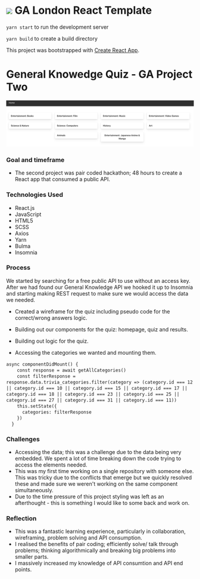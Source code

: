 # ![](https://ga-dash.s3.amazonaws.com/production/assets/logo-9f88ae6c9c3871690e33280fcf557f33.png) GA London React Template

`yarn start` to run the development server

`yarn build` to create a build directory


This project was bootstrapped with [Create React App](https://github.com/facebook/create-react-app).

# General Knowedge Quiz - GA Project Two 

![Wireframe Screenshot](src/assets/quiz2.png)
 
### Goal and timeframe 

- The second project was pair coded hackathon; 48 hours to create a React app that consumed a public API.

### Technologies Used

- React.js
- JavaScript
- HTML5 
- SCSS
- Axios
- Yarn 
- Bulma 
- Insomnia 

### Process

We started by searching for a free public API to use without an access key. After we had found our General Knowledge API we hooked it up to Insomnia and starting making REST request to make sure we would access the data we needed. 

- Created a wireframe for the quiz including pseudo code for the correct/wrong answers logic.
- Building out our components for the quiz: homepage, quiz and results.
- Building out logic for the quiz.

- Accessing the categories we wanted and mounting them.
```
async componentDidMount() {
    const response = await getAllCategories()
    const filterResponse = response.data.trivia_categories.filter(category => (category.id === 12 || category.id === 10 || category.id === 15 || category.id === 17 || category.id === 18 || category.id === 23 || category.id === 25 || category.id === 27 || category.id === 31 || category.id === 11))
    this.setState({
      categories: filterResponse
    })
  }
```

### Challenges 
- Accessing the data; this was a challenge due to the data being very embedded. We spent a lot of time breaking down the code trying to access the elements needed. 
- This was my first time working on a single repository with someone else. This was tricky due to the conflicts that emerge but we quickly resolved these and made sure we weren't working on the same component simultaneously.
- Due to the time pressure of this project styling was left as an afterthought - this is something I would like to some back and work on. 

### Reflection 
- This was a fantastic learning experience, particularly in collaboration, wireframing, problem solving and API consumption.
- I realised the benefits of pair coding; efficiently solve/ talk through problems; thinking algorithmically and breaking big problems into smaller parts.
- I massively increased my knowledge of API consumtion and API end points. 


